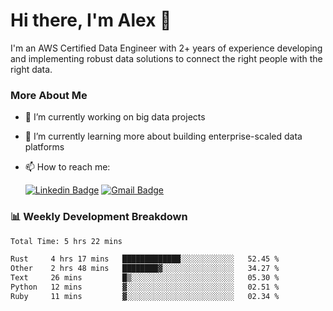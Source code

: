 # Hi there, I'm Alex  👋

I'm an AWS Certified Data Engineer with 2+ years of experience developing and implementing robust data solutions to connect the right people with the right data. 

### More About Me

- 🔭 I’m currently working on big data projects
- 🌱 I’m currently learning more about building enterprise-scaled data platforms
- 📫 How to reach me:

  [![Linkedin Badge](https://img.shields.io/badge/LinkedIn-0077B5?style=for-the-badge&logo=linkedin&logoColor=white)](https://www.linkedin.com/in/itsalexchen) [![Gmail Badge](https://img.shields.io/badge/Gmail-D14836?style=for-the-badge&logo=gmail&logoColor=white)](mailto:itsalexchen@gmail.com)




### 📊 Weekly Development Breakdown
<!--START_SECTION:waka-->

```txt
Total Time: 5 hrs 22 mins

Rust     4 hrs 17 mins   █████████████░░░░░░░░░░░░   52.45 %
Other    2 hrs 48 mins   ████████▓░░░░░░░░░░░░░░░░   34.27 %
Text     26 mins         █▒░░░░░░░░░░░░░░░░░░░░░░░   05.30 %
Python   12 mins         ▓░░░░░░░░░░░░░░░░░░░░░░░░   02.51 %
Ruby     11 mins         ▓░░░░░░░░░░░░░░░░░░░░░░░░   02.34 %
```

<!--END_SECTION:waka-->
